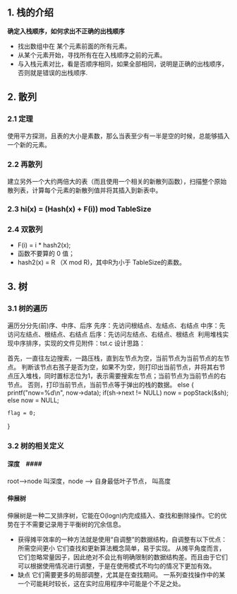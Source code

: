 ## 1. 栈的介绍 ##

**确定入栈顺序，如何求出不正确的出栈顺序**

-  找出数组中在 某个元素前面的所有元素。
-  从某个元素开始，寻找所有在在入栈顺序之前的元素。
-  与入栈元素对比，看是否顺序相同，如果全部相同，说明是正确的出栈顺序，否则就是错误的出栈顺序.

## 2. 散列 ##
### 2.1 定理 ###
   使用平方探测，且表的大小是素数，那么当表至少有一半是空的时候，总能够插入一个新的元素。

### 2.2 再散列  ###
   建立另外一个大约两倍大的表（而且使用一个相关的新散列函数），扫描整个原始散列表，计算每个元素的新散列值并将其插入到新表中。

### 2.3 hi(x) = (Hash(x) + F(i)) mod TableSize ###

### 2.4 双散列  ###
-  F(i) = i * hash2(x);
-  函数不要算的 0 值；
-  hash2(x) = R （X mod R)，其中R为小于 TableSize的素数。

## 3. 树 ##
### 3.1 树的遍历 ###
遍历分分先(前)序、中序、后序
先序：先访问根结点、左结点、右结点
中序：先访问左结点、根结点、右结点
后序：先访问左结点、右结点、根结点
﻿
利用堆栈实现中序排序，实现的文件见附件：tst.c
设计思路： 
 
首先，一直往左边搜索，一路压栈，直到左节点为空，当前节点为当前节点的左节点。
判断该节点右孩子是否为空，如果不为空，则打印出当前节点，并将其右节点压入堆栈，同时置标志位为1，表示需要搜索左节点；当前节点为当前节点的右节点。
否则，打印当前节点，当前节点等于弹出的栈的数据。
else
{
    printf("now=%d\n", now->data);
    if(sh->next != NULL)
        now = popStack(&sh);
    else
        now = NULL;

    flag = 0;
}

### 3.2 树的相关定义 ###
#### 深度　####
root-->node 叫深度，node --> 自身最低叶子节点， 叫高度

#### 伸展树 ####
伸展树是一种二叉排序树，它能在O(logn)内完成插入、查找和删除操作。它的优势在于不需要记录用于平衡树的冗余信息。

- 获得摊平效率的一种方法就是使用“自调整”的数据结构，自调整有以下优点：
所需空间更小
它们查找和更新算法概念简单，易于实现。
从摊平角度而言，它们忽略常量因子，因此绝对不会比有明确限制的数据结构差。而且由于它们可以根据使用情况进行调整，于是在使用模式不均匀的情况下更加有效。
- 缺点
它们需要更多的局部调整，尤其是在查找期间。
一系列查找操作中的某一个可能耗时较长，这在实时应用程序中可能是个不足之处。





 

